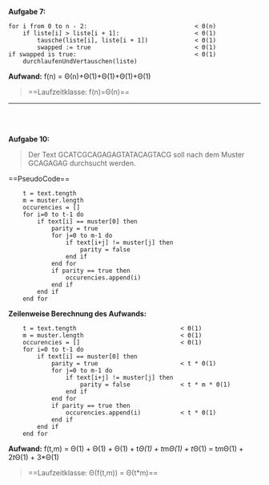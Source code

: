 **Aufgabe 7:**
    
    for i from 0 to n - 2:                              < Θ(n)
        if liste[i] > liste[i + 1]:                     < Θ(1)
            tausche(liste[i], liste[i + 1])             < Θ(1)
            swapped := true                             < Θ(1)
    if swapped is true:                                 < Θ(1)
        durchlaufenUndVertauschen(liste)

**Aufwand:**
f(n) = Θ(n)+Θ(1)+Θ(1)+Θ(1)+Θ(1)
>==Laufzeitklasse: f(n)=Θ(n)==


<hr>

<br>
<br>

**Aufgabe 10:**
>Der Text GCATCGCAGAGAGTATACAGTACG soll nach dem Muster GCAGAGAG durchsucht werden.

==PseudoCode==
```algrithm Find_occurencies(text, muster)
    t = text.tength
    m = muster.length
    occurencies = []
    for i=0 to t-1 do
        if text[i] == muster[0] then
            parity = true
            for j=0 to m-1 do
                if text[i+j] != muster[j] then
                    parity = false
                end if
            end for
            if parity == true then
                occurencies.append(i)
            end if
        end if
    end for
```

**Zeilenweise Berechnung des Aufwands:**
```algrithm Find_occurencies(text, muster)
    t = text.tength                             < Θ(1)
    m = muster.length                           < Θ(1)
    occurencies = []                            < Θ(1)
    for i=0 to t-1 do
        if text[i] == muster[0] then
            parity = true                       < t * Θ(1)
            for j=0 to m-1 do
                if text[i+j] != muster[j] then
                    parity = false              < t * m * Θ(1)
                end if
            end for
            if parity == true then
                occurencies.append(i)           < t * Θ(1)
            end if
        end if
    end for
```
**Aufwand:**
f(t,m) = Θ(1) + Θ(1) + Θ(1) + t*Θ(1) + t*m*Θ(1) + t*Θ(1) = t*m*Θ(1) + 2*t*Θ(1) + 3*Θ(1)
>==Laufzeitklasse: Θ(f(t,m)) = Θ(t*m)==